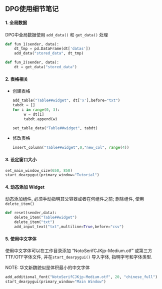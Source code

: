## DPG使用细节笔记

#### 1. 全局数据

DPG中全局数据使用 `add_data()` 和 `get_data()` 处理

```python
def fun_1(sender, data):
    dt_tmp = pd.DataFrame(dt['datas'])
    add_data("stored_data", dt_tmp)

def fun_2(sender, data):
    dt = get_data("stored_data")
```

#### 2. 表格相关

- 创建表格

    ```python
    add_table("Table##widget", dt['x'],before="txt")
    tabdt = []
    for i in range(0, 3):
         w = dt[i]
         tabdt.append(w)
    
    set_table_data("Table##widget", tabdt)
    ```

- 修改表格

    ```python
    insert_column("Table##widget",0,"new_col", range(4))
    ```

#### 3. 设定窗口大小

```python
set_main_window_size(650, 850)
start_dearpygui(primary_window="Tutorial")
```

#### 4. 动态添加 Widget

动态添加组件, 必须手动指明其父容器或者在何组件之前; 删除组件, 使用 `delete_item()`

```python
def reset(sender,data):
    delete_item("Table##widget")
    delete_item("txt")
    add_input_text("txt",multiline=True,before="csv")
```

#### 5. 使用中文字体

使用中文字体可以在工作目录添加 “NotoSerifCJKjp-Medium.otf” 或第三方TTF/OTF字体文件, 并在`start_dearpygui()` 导入字体, 指明字号和字体类型.

NOTE: 华文新魏貌似是体积最小的中文字体

```python
add_additional_font("NotoSerifCJKjp-Medium.otf", 20, "chinese_full")
start_dearpygui(primary_window="Main Window")
```

